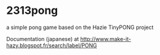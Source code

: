 2313pong
========

a simple pong game based on the Hazie TinyPONG project

Documentation (japanese) at http://www.make-it-hazy.blogspot.fr/search/label/PONG
